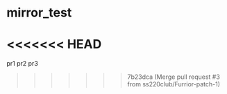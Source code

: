 # mirror_test
<<<<<<< HEAD
=======
pr1
pr2
pr3
>>>>>>> 7b23dca (Merge pull request #3 from ss220club/Furrior-patch-1)
